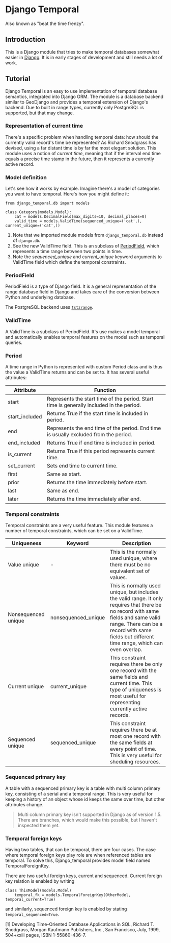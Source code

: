 
Django Temporal
===============

Also known as "beat the time frenzy".

Introduction
------------

This is a Django module that tries to make temporal databases somewhat easier
in [Django](https://www.djangoproject.com/). It is in early stages of development and still needs a lot of work.

Tutorial
--------

Django Temporal is an easy to use implementation of temporal database semantics,
integrated into Django ORM. The module is a database backend similar to GeoDjango
and provides a temporal extension of Django's backend. Due to built in range
types, currently only PostgreSQL is supported, but that may change.

### Representation of current time

There's a specific problem when handling temporal data: how should the currently
valid record's time be represented? As Richard Snodgrass has devised, using a 
far distant time is by far the most elegant solution. This module uses a notion 
of *current time*, meaning that if the interval end time equals a precise time
stamp in the future, then it represents a currently active record.

### Model definition

Let's see how it works by example. Imagine there's a model of categories you 
want to have temporal. Here's how you might define it:

    from django_temporal.db import models

    class Category(models.Model):
        cat = models.DecimalField(max_digits=10, decimal_places=0)
        valid_time = models.ValidTime(sequenced_unique=('cat',), current_unique=('cat',))

1. Note that we imported module models from `django_temporal.db` instead of
   `django.db`.
1. See the new ValidTime field. This is an  subclass of
   [PeriodField](#PeriodField), which represents a time range between two 
   points in time.
1. Note the *sequenced_unique* and *current_unique* keyword arguments to
   ValidTime field which define the temporal constraints.


### PeriodField

PeriodField is a type of Django field. It is a general representation of the 
range database field in Django and takes care of the conversion between Python 
and underlying database.

The PostgreSQL backend uses [`tstzrange`](http://www.postgresql.org/docs/9.2/static/rangetypes.html).


### ValidTime

A ValidTime is a subclass of PeriodField. It's use makes a model temporal and
automatically enables temporal features on the model such as temporal queries.

### Period

A time range in Python is represented with custom Period class and is thus the
value a ValidTime returns and can be set to. It has several useful attributes:

|Attribute|Function|
|---|---|
|start|Represents the start time of the period. Start time is generally included in the period.|
|start_included|Returns True if the start time is included in period.|
|end|Represents the end time of the period. End time is usually excluded from the period.|
|end_included|Returns True if end time is included in period.|
|is_current|Returns True if this period represents current time.|
|set_current|Sets end time to current time.|
|first|Same as start.|
|prior|Returns the time immediately before start.|
|last|Same as end.|
|later|Returns the time immediately after end.|

### Temporal constraints

Temporal constraints are a very useful feature. This module features a number of
temporal constraints, which can be set on a ValidTime.

|Uniqueness|Keyword|Description|
|---|---|---|
|Value unique|-|This is the normally used unique, where there must be no equivalent set of values.|
|Nonsequenced unique|nonsequenced_unique|This is normally used unique, but includes the valid range. It only requires that there be no record with same fields and same valid range. There can be a record with same fields but different time range, which can even overlap.|
|Current unique|current_unique|This constraint requires there be only one record with the same fields and current time. This type of uniqueness is most useful for representing currently active records.|
|Sequenced unique|sequenced_unique|This constraint requires there be at most one record with the same fields at every point of time. This is very useful for sheduling resources.|

### Sequenced primary key

A table with a sequenced primary key is a table with multi column primary key, consisting of a serial and a temporal range. This is very useful for keeping a
history of an object whose id keeps the same over time, but other attributes
change.

> Multi column primary key isn't supported in Django as of version 1.5.
> There are branches, which would make this possible, but I haven't inspected
> them yet.

### Temporal foreign keys

Having two tables, that can be temporal, there are four cases. The case where
temporal foreign keys play role are when referenced tables are temporal. To 
solve this, Django_temporal provides model field named TemporalForeignKey.

There are two useful foreign keys, current and sequenced. Current foreign key
relation is enabled by writing

    class ThisModel(models.Model)
        temporal_fk = models.TemporalForeignKey(OtherModel, temporal_current=True)

and similarly, sequenced foreign key is enabled by stating
`temporal_sequenced=True`.






[1] Developing Time-Oriented Database Applications in SQL, Richard T. Snodgrass, Morgan Kaufmann Publishers, Inc., San Francisco, July, 1999, 504+xxiii pages, ISBN 1-55860-436-7.
